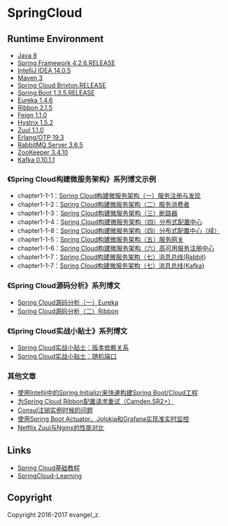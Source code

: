# SpringCloud

## Runtime Environment

 - [Java 8](http://www.oracle.com/technetwork/java/javase/downloads/jdk8-downloads-2133151.html)
 - [Spring Framework 4.2.6.RELEASE](http://projects.spring.io/spring-framework)
 - [IntelliJ IDEA 14.0.5](http://www.jetbrains.com/idea/download/index.html)
 - [Maven 3](http://maven.apache.org/)
 - [Spring Cloud Brixton.RELEASE](http://projects.spring.io/spring-cloud/)
 - [Spring Boot 1.3.5.RELEASE](https://projects.spring.io/spring-boot/)
 - [Eureka 1.4.6](https://github.com/Netflix/eureka)
 - [Ribbon 2.1.5](https://github.com/Netflix/ribbon)
 - [Feign 1.1.0](https://github.com/spring-cloud/spring-cloud-netflix)
 - [Hystrix 1.5.2](https://github.com/Netflix/Hystrix)
 - [Zuul 1.1.0](https://github.com/Netflix/zuul)
 - [Erlang/OTP 19.3](http://www.erlang.org/downloads)
 - [RabbitMQ Server 3.6.5](https://www.rabbitmq.com/download.html)
 - [ZooKeeper 3.4.10](https://zookeeper.apache.org/)
 - [Kafka 0.10.1.1](http://kafka.apache.org/downloads.html)

### 《Spring Cloud构建微服务架构》系列博文示例

- chapter1-1-1：[Spring Cloud构建微服务架构（一）服务注册与发现](http://blog.didispace.com/springcloud1/)
- chapter1-1-2：[Spring Cloud构建微服务架构（二）服务消费者](http://blog.didispace.com/springcloud2/)
- chapter1-1-3：[Spring Cloud构建微服务架构（三）断路器](http://blog.didispace.com/springcloud3/)
- chapter1-1-4：[Spring Cloud构建微服务架构（四）分布式配置中心](http://blog.didispace.com/springcloud4/)
- chapter1-1-8：[Spring Cloud构建微服务架构（四）分布式配置中心（续）](http://blog.didispace.com/springcloud4-2/)
- chapter1-1-5：[Spring Cloud构建微服务架构（五）服务网关](http://blog.didispace.com/springcloud5/)
- chapter1-1-6：[Spring Cloud构建微服务架构（六）高可用服务注册中心](http://blog.didispace.com/springcloud6/)
- chapter1-1-7：[Spring Cloud构建微服务架构（七）消息总线(Rabbit)](http://blog.didispace.com/springcloud7/)
- chapter1-1-7：[Spring Cloud构建微服务架构（七）消息总线(Kafka)](http://blog.didispace.com/springcloud7-2/)

### 《Spring Cloud源码分析》系列博文

- [Spring Cloud源码分析（一）Eureka](http://blog.didispace.com/springcloud-sourcecode-eureka/)
- [Spring Cloud源码分析（二）Ribbon](http://blog.didispace.com/springcloud-sourcecode-ribbon/)

### 《Spring Cloud实战小贴士》系列博文

- [Spring Cloud实战小贴士：版本依赖关系](http://blog.didispace.com/spring-cloud-tips-1/)
- [Spring Cloud实战小贴士：随机端口](http://blog.didispace.com/spring-cloud-tips-2/)

### 其他文章

- [使用Intellij中的Spring Initializr来快速构建Spring Boot/Cloud工程](http://blog.didispace.com/spring-initializr-in-intellij/)
- [为Spring Cloud Ribbon配置请求重试（Camden.SR2+）](http://blog.didispace.com/spring-cloud-ribbon-failed-retry/)
- [Consul注销实例时候的问题](http://blog.didispace.com/consul-deregister/)
- [使用Spring Boot Actuator、Jolokia和Grafana实现准实时监控](http://blog.didispace.com/spring-boot-jolokia-grafana-monitor/)
- [Netflix Zuul与Nginx的性能对比](http://blog.didispace.com/zuul-vs-nginx-performance/)

## Links

- [Spring Cloud基础教程](http://blog.didispace.com/Spring-Cloud%E5%9F%BA%E7%A1%80%E6%95%99%E7%A8%8B/)
- [SpringCloud-Learning](https://github.com/dyc87112/SpringCloud-Learning)

## Copyright

Copyright 2016-2017 evangel_z.

